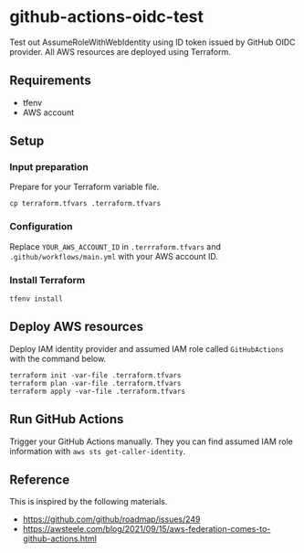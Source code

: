 # github-actions-oidc-test

Test out AssumeRoleWithWebIdentity using ID token issued by GitHub OIDC provider. All AWS resources are deployed using Terraform.

## Requirements

* tfenv
* AWS account

## Setup

### Input preparation

Prepare for your Terraform variable file.

```
cp terraform.tfvars .terraform.tfvars
```


### Configuration

Replace `YOUR_AWS_ACCOUNT_ID` in `.terrraform.tfvars` and `.github/workflows/main.yml` with your AWS account ID.

### Install Terraform

```
tfenv install
```

## Deploy AWS resources

Deploy IAM identity provider and assumed IAM role called `GitHubActions` with the command below.

```
terraform init -var-file .terraform.tfvars
terraform plan -var-file .terraform.tfvars
terraform apply -var-file .terraform.tfvars
```

## Run GitHub Actions

Trigger your GitHub Actions manually. They you can find assumed IAM role information with `aws sts get-caller-identity`.

## Reference

This is inspired by  the following materials.

* https://github.com/github/roadmap/issues/249
* https://awsteele.com/blog/2021/09/15/aws-federation-comes-to-github-actions.html
